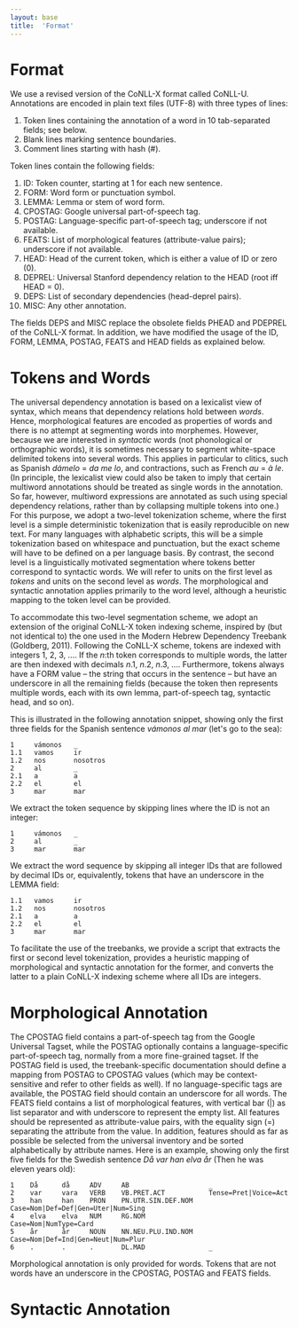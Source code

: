 ```yaml
---
layout: base
title:  'Format'
---
```


# Format

We use a revised version of the CoNLL-X format called CoNLL-U. 
Annotations are encoded in plain text files (UTF-8) with three types of lines:

 1. Token lines containing the annotation of a word in 10 tab-separated fields; see below.
 2. Blank lines marking sentence boundaries.
 3. Comment lines starting with hash (#).

Token lines contain the following fields:

 1. ID: Token counter, starting at 1 for each new sentence.
 2. FORM: Word form or punctuation symbol.
 3. LEMMA: Lemma or stem of word form.
 4. CPOSTAG: Google universal part-of-speech tag.
 5. POSTAG: Language-specific part-of-speech tag; underscore if not available.
 6. FEATS: List of morphological features (attribute-value pairs); underscore if not available.
 7. HEAD: Head of the current token, which is either a value of ID or zero (0).
 8. DEPREL: Universal Stanford dependency relation to the HEAD (root iff HEAD = 0).
 9. DEPS: List of secondary dependencies (head-deprel pairs).
10. MISC: Any other annotation.

The fields DEPS and MISC replace the obsolete fields PHEAD and PDEPREL of the CoNLL-X format. 
In addition, we have modified the usage of the ID, FORM, LEMMA, POSTAG, FEATS and HEAD fields as explained below.

# Tokens and Words

The universal dependency annotation is based on a lexicalist view of syntax, which means that dependency relations 
hold between _words_. Hence, morphological features are encoded as properties of words and there is no attempt at
segmenting words into morphemes. However, because we are interested in _syntactic_ words (not phonological or 
orthographic words), it is sometimes necessary to segment white-space delimited tokens into several words. 
This applies in particular to clitics, such as Spanish _dámelo_ = _da me lo_, and 
contractions, such as French _au_ = _à le_. 
(In principle, the lexicalist view could also be taken to imply that certain multiword annotations should be treated as single words in the annotation. 
So far, however, multiword expressions are annotated as such using special dependency relations, rather than by collapsing multiple tokens into one.)
For this purpose, we adopt a two-level tokenization scheme, where the first level is
a simple deterministic tokenization that is easily reproducible on new text. For many languages with alphabetic scripts, 
this will be a simple tokenization based on whitespace and punctuation, but the exact scheme will have to be defined on a per language basis. By contrast,
the second level is a linguistically motivated segmentation where tokens better correspond to syntactic words. We will refer to units on
the first level as _tokens_ and units on the second level as _words_. The morphological and syntactic annotation applies primarily
to the word level, although a heuristic mapping to the token level can be provided.

To accommodate this two-level segmentation scheme, we adopt an extension of the original CoNLL-X token indexing scheme, inspired by
(but not identical to) the one used in the Modern Hebrew Dependency Treebank (Goldberg, 2011). Following the CoNLL-X scheme, tokens are indexed with integers 1, 2, 3, .... If the _n_:th token corresponds to multiple words,
the latter are then indexed with decimals _n_.1, _n_.2, _n_.3, .... Furthermore, tokens always have a FORM value –
the string that occurs in the sentence – but have an underscore in all the remaining fields (because the token 
then represents multiple words, each with its own lemma, part-of-speech tag, syntactic head, and so on). 

This is illustrated in the following annotation snippet,
showing only the first three fields for the Spanish sentence _vámonos al mar_ (let's go to the sea):

    1     vámonos   _
    1.1   vamos     ir
    1.2   nos       nosotros
    2     al        _
    2.1   a         a
    2.2   el        el
    3     mar       mar		

We extract the token sequence by skipping lines where the ID is not an integer:

    1     vámonos   _
    2     al        _
    3     mar       mar		

We extract the word sequence by skipping all integer IDs that are followed by decimal IDs or, equivalently, tokens that have an 
underscore in the LEMMA field:

    1.1   vamos     ir
    1.2   nos       nosotros
    2.1   a         a
    2.2   el        el
    3     mar       mar		

To facilitate the use of the treebanks, we provide a script that extracts the first or second level tokenization, provides a heuristic mapping of morphological and syntactic annotation for the former, and converts the latter to a plain CoNLL-X indexing scheme where all IDs are integers. 

# Morphological Annotation

The CPOSTAG field contains a part-of-speech tag from the Google Universal Tagset, while the POSTAG optionally contains a language-specific part-of-speech tag, normally from a more fine-grained tagset. If the POSTAG field is used, the treebank-specific documentation should define a mapping from POSTAG to CPOSTAG values (which may be context-sensitive 
and refer to other fields as well). If no language-specific tags are available, the POSTAG field should contain an underscore for all words. The FEATS field contains a list
of morphological features, with vertical bar ($|$) as list separator and with underscore to represent the empty list.
All features should be represented as attribute-value pairs, with the equality sign (=) separating the attribute from the value. In addition, features should as far as possible be selected from the universal inventory and be sorted alphabetically by attribute names. Here is an example, showing only the first five fields for the 
Swedish sentence _Då var han elva år_ (Then he was eleven years old):

    1    Då      då     ADV     AB                    _
    2    var     vara   VERB    VB.PRET.ACT           Tense=Pret|Voice=Act
    3    han     han    PRON    PN.UTR.SIN.DEF.NOM    Case=Nom|Def=Def|Gen=Uter|Num=Sing
    4    elva    elva   NUM     RG.NOM                Case=Nom|NumType=Card
    5    år      år     NOUN    NN.NEU.PLU.IND.NOM    Case=Nom|Def=Ind|Gen=Neut|Num=Plur
    6    .       .      .       DL.MAD                _

Morphological annotation is only provided for words. 
Tokens that are not words have an underscore in the CPOSTAG, POSTAG and FEATS fields. 

# Syntactic Annotation



